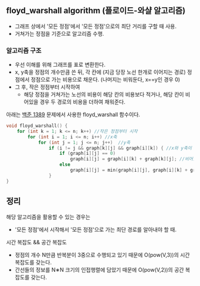 ## floyd_warshall algorithm (플로이드-와샬 알고리즘)
- 그래프 상에서 '모든 정점'에서 '모든 정점'으로의 최단 거리를 구할 때 사용.
- 거쳐가는 정점을 기준으로 알고리즘 수행.


### 알고리즘 구조
- 우선 이해를 위해 그래프를 표로 변환한다.
- x, y축을 정점의 개수만큼 쓴 뒤, 각 칸에 (지금 당장 노선 한개로 이어지는 경로) 정점에서 정점으로 가는 비용으로 채운다. (나머지는 비워둔다, x==y인 경우 0)
- 그 후, 작은 정점부터 시작하여
  - 해당 정점을 거쳐가는 노선의 비용이 해당 칸의 비용보다 적거나, 해당 칸이 비어있을 경우 두 경로의 비용을 더하여 채워준다. 

아래는 [백준 1389](https://www.acmicpc.net/status?user_id=jeong011010&problem_id=1389&from_mine=1) 문제에서 사용한 floyd_warshall 함수이다. 
```C
void floyd_warshall() {
	for (int k = 1; k <= n; k++) //작은 정점부터 시작
		for (int i = 1; i <= n; i++) //x축
			for (int j = 1; j <= n; j++)  //y축
				if (i != j && graph[k][j] && graph[i][k]) { //x와 y축이 다르며, 둘다 1인 경우
					if (graph[i][j] == 0) 
						graph[i][j] = graph[i][k] + graph[k][j]; //비어있다면 두개의 비용을 더해 채워준다.
					else
						graph[i][j] = min(graph[i][j], graph[i][k] + graph[k][j]); //채워져있다면 두개의 비용을 더한것과 채워져있는 것을 비교하여 적은것으로 채운다.
				}
}
```

## 정리
해당 알고리즘을 활용할 수 있는 경우는
- '모든 정점'에서 시작해서 '모든 정점'으로 가는 최단 경로를 알아내야 할 때.

시간 복잡도 && 공간 복잡도
- 정점의 개수 N만큼 반복분이 3중으로 수행되고 있기 때문에 O(pow(V,3))의 시간 복잡도를 갖는다.
- 간선들의 정보를 N∗N 크기의 인접행렬에 담았기 때문에 O(pow(V,2))의 공간 복잡도를 갖는다.
